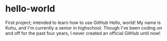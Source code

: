# hello-world
First project; intended to learn how to use GitHub
Hello, world! My name is Kuhu, and I'm currently a senior in highschool. Though I've been coding on and off for the past four years, I never created an official GitHub until now! 
